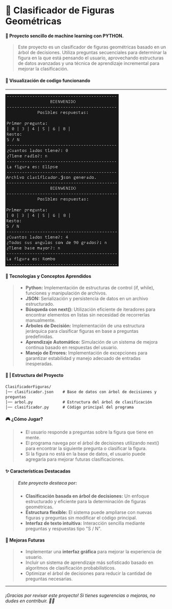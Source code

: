# 📐 Clasificador de Figuras Geométricas
#### 🐍 Proyecto sencillo de machine learning con PYTHON.
> Este proyecto es un clasificador de figuras geométricas basado en un árbol de decisiones. Utiliza preguntas secuenciales para determinar la figura en la que está pensando el usuario, aprovechando estructuras de datos avanzadas y una técnica de aprendizaje incremental para mejorar la clasificación.

#### 🤖 Visualización de codigo funcionando
---
![](/ReconocerFigura.png)

#### 🚀 Tecnologías y Conceptos Aprendidos
> - **Python:** 
>Implementación de estructuras de control (if, while), funciones y manipulación de archivos.
>- **JSON:**
>Serialización y persistencia de datos en un archivo estructurado.
>- **Búsqueda con next():** 
>Utilización eficiente de iteradores para encontrar elementos en listas sin necesidad de recorrerlas manualmente.
>- **Árboles de Decisión:**
>Implementación de una estructura jerárquica para clasificar figuras en base a preguntas predefinidas.
>- **Aprendizaje Automático:** 
>Simulación de un sistema de mejora continua basado en respuestas del usuario.
>- **Manejo de Errores:** 
>Implementación de excepciones para garantizar estabilidad y manejo adecuado de entradas inesperadas.

#### 📂 | Estructura del Proyecto

    ClasificadorFiguras/
    │── clasificador.json    # Base de datos con árbol de decisiones y preguntas
    │── arbol.py             # Estructura del árbol de clasificación
    │── clasificador.py      # Código principal del programa

#### 🎮 ¿Cómo Jugar?

>- El usuario responde a preguntas sobre la figura que tiene en mente.
>- El programa navega por el árbol de decisiones utilizando next() para encontrar la siguiente pregunta o clasificar la figura.
>- Si la figura no está en la base de datos, el usuario puede agregarla para mejorar futuras clasificaciones.

#### ✨  Características Destacadas

>##### Este proyecto destaca por:
>- **Clasificación basada en árbol de decisiones:** Un enfoque estructurado y eficiente para la determinación de figuras geométricas.
>- **Estructura flexible:** El sistema puede ampliarse con nuevas figuras y preguntas sin modificar el código principal.
>- **Interfaz de texto intuitiva:** Interacción sencilla mediante preguntas y respuestas tipo "S / N".

#### 📌 Mejoras Futuras

>- Implementar una **interfaz gráfica** para mejorar la experiencia de usuario.
>- Incluir un sistema de aprendizaje más sofisticado basado en algoritmos de clasificación probabilísticos.
>- Optimizar el árbol de decisiones para reducir la cantidad de preguntas necesarias.

---

###### ¡Gracias por revisar este proyecto! Si tienes sugerencias o mejoras, no dudes en contribuir.  🔺🔹
